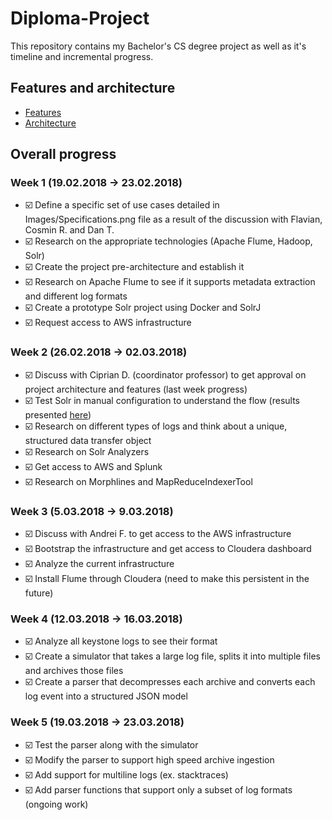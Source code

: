 # Diploma-Project
This repository contains my Bachelor's CS degree project as well as it's timeline and incremental progress.

## Features and architecture

* [Features](Images/Specifications.png)
* [Architecture](Images/Architecture.png)

## Overall progress

### Week 1 (19.02.2018 -> 23.02.2018)

* :ballot_box_with_check: Define a specific set of use cases detailed in Images/Specifications.png file as a result of the discussion with Flavian, Cosmin R. and Dan T.
* :ballot_box_with_check: Research on the appropriate technologies (Apache Flume, Hadoop, Solr)
* :ballot_box_with_check: Create the project pre-architecture and establish it
* :ballot_box_with_check: Research on Apache Flume to see if it supports metadata extraction and different log formats
* :ballot_box_with_check: Create a prototype Solr project using Docker and SolrJ
* :ballot_box_with_check: Request access to AWS infrastructure

### Week 2 (26.02.2018 -> 02.03.2018)

* :ballot_box_with_check: Discuss with Ciprian D. (coordinator professor) to get approval on project architecture and features (last week progress)
* :ballot_box_with_check: Test Solr in manual configuration to understand the flow (results presented [here](Documentation/Solr/SolrSummary.md))
* :ballot_box_with_check: Research on different types of logs and think about a unique, structured data transfer object
* :ballot_box_with_check: Research on Solr Analyzers
* :ballot_box_with_check: Get access to AWS and Splunk
* :ballot_box_with_check: Research on Morphlines and MapReduceIndexerTool

### Week 3 (5.03.2018 -> 9.03.2018)

* :ballot_box_with_check: Discuss with Andrei F. to get access to the AWS infrastructure
* :ballot_box_with_check: Bootstrap the infrastructure and get access to Cloudera dashboard
* :ballot_box_with_check: Analyze the current infrastructure
* :ballot_box_with_check: Install Flume through Cloudera (need to make this persistent in the future)

### Week 4 (12.03.2018 -> 16.03.2018)

* :ballot_box_with_check: Analyze all keystone logs to see their format
* :ballot_box_with_check: Create a simulator that takes a large log file, splits it into multiple files and archives those files
* :ballot_box_with_check: Create a parser that decompresses each archive and converts each log event into a structured JSON model

### Week 5 (19.03.2018 -> 23.03.2018)

* :ballot_box_with_check: Test the parser along with the simulator
* :ballot_box_with_check: Modify the parser to support high speed archive ingestion
* :ballot_box_with_check: Add support for multiline logs (ex. stacktraces)
* :ballot_box_with_check: Add parser functions that support only a subset of log formats (ongoing work)
